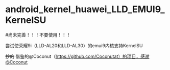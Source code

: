 # android_kernel_huawei_LLD_EMUI9_KernelSU

#尚未完善！！！不要使用！！！

尝试使荣耀9i（LLD-AL20和LLD-AL30）的emui9内核支持KernelSU

~~抄的~~ 借鉴的@Coconut（https://github.com/Coconutat）的项目，感谢@Coconut
